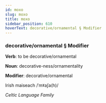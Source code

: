 ```yaml
---
id: moxo
slug: moxo
title: moxo
sidebar_position: 610
hoverText: decorative/ornamental § Modifier
---
```


### decorative/ornamental § Modifier

**Verb**: to be decorative/ornamental

**Noun**: decorative-ness/ornamentality

**Modifier**: decorative/ornamental

Irish maiseach /ˈmˠaʃa(h)/

*Celtic Language Family*